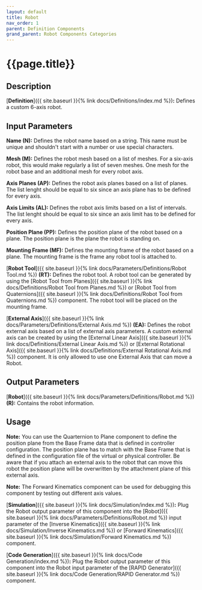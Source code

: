 ```yaml
---
layout: default
title: Robot
nav_order: 1
parent: Definition Components
grand_parent: Robot Components Categories
---
```


# **{{page.title}}**

## **Description**

[**Definition**]({{ site.baseurl }}{% link docs/Definitions/index.md %})**:** 
Defines a custom 6-axis robot. 

## **Input Parameters**

**Name (N):** Defines the robot name based on a string. This name must be unique and shouldn't start with a number or use special characters.

**Mesh (M):** Defines the robot mesh based on a list of meshes. For a six-axis robot, this would make regularly a list of seven meshes. One mesh for the robot base and an additional mesh for every robot axis.

**Axis Planes (AP):** Defines the robot axis planes based on a list of planes. The list lenght should be equal to six since an axis plane has to be defined for every axis. 

**Axis Limits (AL):** Defines the robot axis limits based on a list of intervals. The list lenght should be equal to six since an axis limit has to be defined for every axis.

**Position Plane (PP):** Defines the position plane of the robot based on a plane. The position plane is the plane the robot is standing on.

**Mounting Frame (MF):** Defines the mounting frame of the robot based on a plane. The mounting frame is the frame any robot tool is attached to.

[**Robot Tool**]({{ site.baseurl }}{% link docs/Parameters/Definitions/Robot Tool.md %}) **(RT):** Defines the robot tool. A robot tool can be generated by using the [Robot Tool from Planes]({{ site.baseurl }}{% link docs/Definitions/Robot Tool from Planes.md %}) or [Robot Tool from Quaternions]({{ site.baseurl }}{% link docs/Definitions/Robot Tool from Quaternions.md %}) component. The robot tool will be placed on the mounting frame. 

[**External Axis**]({{ site.baseurl }}{% link docs/Parameters/Definitions/External Axis.md %}) **(EA):** Defines the robot external axis based on a list of external axis parameters. A custom external axis can be created by using the
[External Linear Axis]({{ site.baseurl }}{% link docs/Definitions/External Linear Axis.md %}) or [External Rotational Axis]({{ site.baseurl }}{% link docs/Definitions/External Rotational Axis.md %}) component. It is only allowed to use one External Axis that can move a Robot.

## **Output Parameters**

[**Robot**]({{ site.baseurl }}{% link docs/Parameters/Definitions/Robot.md %}) **(R):** Contains the robot information.

## **Usage**

**Note:** You can use the Quarternion to Plane component to define the position plane from the Base Frame data that is defined in controller configuration. The position plane has to match with the Base Frame that is defined in the configuration file of the virtual or physical controller. Be aware that if you attach an external axis to the robot that can move this robot the position plane will be overwritten by the attachment plane of this external axis.

**Note:** The Forward Kinematics component can be used for debugging this component by testing out different axis values.

[**Simulation**]({{ site.baseurl }}{% link docs/Simulation/index.md %})**:** Plug the Robot output parameter of this component into the [Robot]({{ site.baseurl }}{% link docs/Parameters/Definitions/Robot.md %}) input parameter of the [Inverse Kinematics]({{ site.baseurl }}{% link docs/Simulation/Inverse Kinematics.md %}) 
or [Forward Kinematics]({{ site.baseurl }}{% link docs/Simulation/Forward Kinematics.md %}) component.

[**Code Generation**]({{ site.baseurl }}{% link docs/Code Generation/index.md %})**:** 
Plug the Robot output parameter of this component into the Robot input parameter of the [RAPID Generator]({{ site.baseurl }}{% link docs/Code Generation/RAPID Generator.md %}) component.
